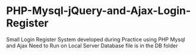 # PHP-Mysql-jQuery-and-Ajax-Login-Register
Small Login Register System developed during Practice using PHP Mysql and Ajax 
Need to Run on Local Server
Database file is in the DB folder
